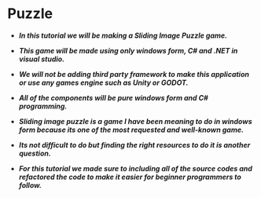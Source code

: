 # Puzzle

- **_In this tutorial we will be making a Sliding Image  Puzzle game._**
  
- **_This game will be made using only  windows form, C# and .NET in visual studio._**
  
- **_We will not be adding third party framework to make this application or use any games engine such as Unity or GODOT._**
  
- **_All of the components will be pure windows form and C# programming._**
- **_Sliding image puzzle is a game I have been meaning to do in windows form because its one of the most requested and well-known game._**
- **_Its not difficult to do but finding the right resources to do it is another question._**
- **_For this tutorial we made sure to including all of the source codes and refactored the code to make it easier for beginner programmers to follow._**
